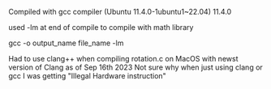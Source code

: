 Compiled with gcc compiler (Ubuntu 11.4.0-1ubuntu1~22.04) 11.4.0

used -lm at end of compile to compile with math library

gcc -o output_name file_name -lm 

Had to use clang++ when compiling rotation.c on MacOS with newst version of Clang as of Sep 16th 2023
Not sure why when just using clang or gcc I was getting "Illegal Hardware instruction"
